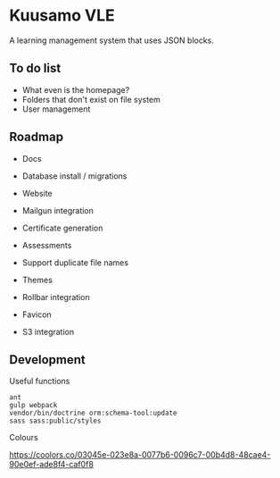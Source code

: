 Kuusamo VLE
===========

A learning management system that uses JSON blocks.


To do list
----------

* What even is the homepage?
* Folders that don't exist on file system
* User management


Roadmap
-------

* Docs
* Database install / migrations
* Website

* Mailgun integration
* Certificate generation
* Assessments
* Support duplicate file names
* Themes
* Rollbar integration
* Favicon
* S3 integration


Development
-----------

Useful functions

    ant
    gulp webpack
    vendor/bin/doctrine orm:schema-tool:update
    sass sass:public/styles

Colours

https://coolors.co/03045e-023e8a-0077b6-0096c7-00b4d8-48cae4-90e0ef-ade8f4-caf0f8
